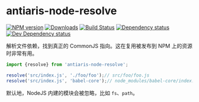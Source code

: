 # antiaris-node-resolve
[![NPM version][npm-image]][npm-url] [![Downloads][downloads-image]][npm-url] [![Build Status][travis-image]][travis-url] [![Dependency status][david-dm-image]][david-dm-url] [![Dev Dependency status][david-dm-dev-image]][david-dm-dev-url]

解析文件依赖，找到真正的 CommonJS 指向。这在复用被发布到 NPM 上的资源时非常有用。

```js
import {resolve} from 'antiaris-node-resolve';

resolve('src/index.js', './foo/foo');// src/foo/foo.js
resolve('src/index.js', 'babel-core');// node_modules/babel-core/index.js
```

默认地，NodeJS 内建的模块会被忽略，比如 `fs`、`path`。

[npm-url]: https://npmjs.org/package/antiaris-node-resolve
[downloads-image]: http://img.shields.io/npm/dm/antiaris-node-resolve.svg
[npm-image]: http://img.shields.io/npm/v/antiaris-node-resolve.svg
[travis-url]: https://travis-ci.org/antiaris/antiaris-node-resolve
[travis-image]: http://img.shields.io/travis/antiaris/antiaris-node-resolve.svg
[david-dm-url]:https://david-dm.org/antiaris/antiaris-node-resolve
[david-dm-image]:https://david-dm.org/antiaris/antiaris-node-resolve.svg
[david-dm-dev-url]:https://david-dm.org/antiaris/antiaris-node-resolve#info=devDependencies
[david-dm-dev-image]:https://david-dm.org/antiaris/antiaris-node-resolve/dev-status.svg
